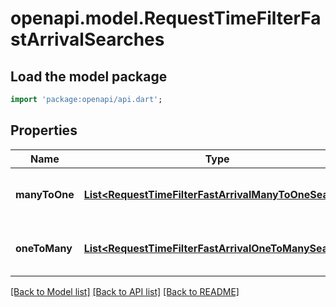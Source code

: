 # openapi.model.RequestTimeFilterFastArrivalSearches

## Load the model package
```dart
import 'package:openapi/api.dart';
```

## Properties
Name | Type | Description | Notes
------------ | ------------- | ------------- | -------------
**manyToOne** | [**List&lt;RequestTimeFilterFastArrivalManyToOneSearch&gt;**](RequestTimeFilterFastArrivalManyToOneSearch.md) |  | [optional] [default to const []]
**oneToMany** | [**List&lt;RequestTimeFilterFastArrivalOneToManySearch&gt;**](RequestTimeFilterFastArrivalOneToManySearch.md) |  | [optional] [default to const []]

[[Back to Model list]](../README.md#documentation-for-models) [[Back to API list]](../README.md#documentation-for-api-endpoints) [[Back to README]](../README.md)


